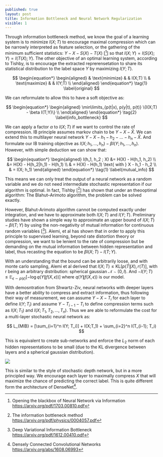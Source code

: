 ```yaml
---
published: true
layout: post
title: Information Bottleneck and Neural Network Regularization
visible: 1
---
```


Through information bottleneck method, we know the goal of a learning system is to minimize $I(X;T)$ to encourage maximal compression which can be narrowly interpreted as feature selection, or the gathering of the minimum sufficient statistics: $Y - X - S(X) - T(X)$ [[^1]] so that $I(X; Y) = I(S(X); Y) = I(T(X); Y)$. The other objective of an optimal learning system, according to Tishby, is to encourage the extracted reprerensetation to share its statistical distribution to the label space $Y$ by maximizing $I(Y; T)$. 


$$
\begin{equation*}
\begin{aligned}
& \text{minimize}
& & I(X;T) \\
& \text{maximize}
& & I(Y;T) \\
\end{aligned}
\end{equation*}
\tag{1}
\label{original}
$$

We can reformulate to allow this to have a soft objective as:


$$
\begin{equation*}
\begin{aligned}
\min\limits_{p(t|x), p(y|t), p(t)}
\{I(X;T) - \beta I(T;Y)\}  \\
\end{aligned}
\end{equation*}
\tag{2}
\label{info_bottleneck}
$$

We can apply a factor $\alpha$ to $I(X;T)$ if we want to control the rate of compression. IB principle assumes markov chain to be $Y - X - \hat{X}$. We can extend this to multilayer neural network $Y - X - h_1 - h_2 - … - h_n - \hat{X}$. And formulate our IB training objective as $I(X; h_1, …, h_n) - \beta I(Y; h_1, …, h_n)$. However, with simple deduction we can show that:


$$
\begin{equation*}
\begin{aligned}
I(h_1, h_2 ; X) &= H(X) - H(h_1, h_2)  \\
 &= H(X) - H(h_2|h_1) - H(h_1) \\
 & = H(X) - H(h_1) \text{   with } X - h_1 - h_2 \\
 & =  I(X; h_1)
\end{aligned}
\end{equation*}
\tag{1}
\label{mutual_info}
$$


This means we can only treat the output of a neural network as a random variable and we do not need intermediate stochastic representation if our algorithm is optimal. In fact, Tishby [[^2]] has shown that under an theooptimal algorithm:  The Blahut–Arimoto algorithm, the problem can be solved exactly. 



However, Blahut-Arimoto algorithm cannot be computed exactly under integration, and we have to approximate both $I(X; T)$ and $I(Y; T)$. Preliminary studies have shown a simple way to approximate an upper bound of $I(X; T) - \beta I(T; Y)$ by using the non-negativity of mutual information for continuous random variables [[^3]]. Alemi, et al has shown that in order to apply this principle to supervised learning, beyond rate distortion theory or compression, we want to be lenient to the rate of compression but be demanding on the mutual information between hidden representation and label, thus recasting the equation to be $\beta I(X;T) - I(T; Y)$. 



With an understanding that the bound can be arbitrarily loose, and with monte carlo sampling, Alemi et al derived that $I(X;T) \leq \text{KL}[p(T\|X), r(T)]$, with r being an arbitrary distribution: spherical gaussian $\mathcal{N} \sim (0, I)$. And $-I(Y;T) \leq \mathbb{E}_{\epsilon \sim p(\epsilon)}[-\log q(Y \| f(X, \epsilon))]$ where $q(Y \| f(X, \epsilon))$ is our model. 



With demosntration from Shwartz-Ziv, neural networks with deeper layers have a better ability to compress and extract information, thus following their way of measurement, we can assume $Y - X - T_i$ for each layer to define $I(Y; T_i)$  and assume $Y - T_{i-1} - T_{i}$ to define compression terms such as $I(X; T_1)$ and $I(X; T_1, T_2, …, T_n)$. Thus we are able to reformulate the cost for a multi-layer stochastic neural network as:


$$
L_{MIB} = [\sum_{i=1}^n I(Y; T_i)] + I(X;T_1) + \sum_{i=2}^n I(T_{i-1}; T_i)
$$


This is equivalent to create sub-networks and enforce the $L_2$ norm of each hidden representations to be small (due to the KL divergence between layers and a spherical gaussian distribution). 



![](http://anie.me/images/mutual_y_h.png)



This is similar to the style of stochastic depth network, but in a more principled way. We encourage each layer to maximally compress $X$ that will maximize the chance of predicting the correct label. This is quite different form the architecture of DenseNet[^4].



[^1]: Opening the blackbox of Neural Network via Information https://arxiv.org/pdf/1703.00810.pdf
[^2]: The information bottleneck method https://arxiv.org/pdf/physics/0004057.pdf
[^3]: Deep Variational Information Bottleneck https://arxiv.org/pdf/1612.00410.pdf
[^4]: Densely Connected Convolutional Networks https://arxiv.org/abs/1608.06993
